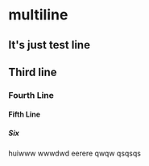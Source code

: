 # multiline
## It's just test line
## Third line
### Fourth Line
#### Fifth Line
##### Six
huiwww
wwwdwd
eerere
qwqw
qsqsqs
